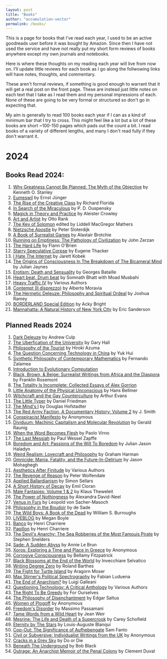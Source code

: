 ```yaml
---
layout: post
title: "Books"
author: "accumulation-vector"
permalink: /books/
---
```


This is a page for books that I've read each year, I used to be an active goodreads user before it was bought by Amazon. Since then I have not used the service and have not really put my short form reviews of books anywhere except my own journals and notebooks.

Here is where these thoughts on my reading each year will live from now on. I'll update little reviews for each book as I go along the follwowing links will have notes, thoughts, and commentary. 

These aren't formal reviews, if something is good enough to warrant that it will get a real post on the front page. These are instead just little notes on each text that I take as I read them and my personal impressions of each. None of these are going to be very formal or structured so don't go in expecting that. 

My aim is generally to read 100 books each year if I can as a kind of minimum bar that I try to cross. This might feel like a lot but a lot of these books are short ~100-150 pages which pads out the count a bit. I read books of a variety of different lengths, and many I don't read fully if they don't warrant it.

# 2024

## Books Read 2024: 

01. [Why Greatness Cannot Be Planned: The Myth of the Objective](https://accumulationvector.com/books/01-2024/) by Kenneth O. Stanley
02. [Eumeswil](https://accumulationvector.com/books/02-2024/) by Ernst Jünger
03. [The Rise of the Creative Class](https://accumulationvector.com/books/03-2024/) by Richard Florida
04. [In Search of the Miraculous](https://accumulationvector.com/books/04-2024/) by  P. D. Ouspensky 
05. [Magick in Theory and Practice](https://accumulationvector.com/books/05-2024/) by Aleister Crowley
06. [Art and Artist](https://accumulationvector.com/books/06-2024/) by Otto Rank
07. [The Key of Solomon](https://accumulationvector.com/books/07-2024/) edited by Liddell MacGregor Mathers
08. [Nietzsche Apostle](https://accumulationvector.com/books/08-2024/) by Peter Sloterdijk
09. [A Book of Surrealist Games](https://accumulationvector.com/books/09-2024/) by Alastair Brotchie
10. [Running on Emptiness: The Pathology of Civilization](https://accumulationvector.com/books/10-2024/) by John Zerzan
11. [The Hard Life](https://accumulationvector.com/books/11-2024/) by Flann O'Brien
12. [Starry Speculative Corpse](https://accumulationvector.com/books/12-2024/) by Eugene Thacker
13. [I Hate The Internet](https://accumulationvector.com/books/13-2024/) by Jarett Kobek
14. [The Origins of Consciousness In The Breakdown of The Bicameral Mind](https://accumulationvector.com/books/14-2024/) by Julian Jaynes
15. [Erotism: Death and Sensuality](https://accumulationvector.com/books/15-2024/) by Georges Bataille
16. [Heart beat, Drum beat](https://accumulationvector.com/books/16-2024/) by Somnath Bhatt with Moad Musbahi
17. [Heavy Traffic IV](https://accumulationvector.com/books/17-2024/) by Various Authors
18. [Contempt (Il disprezzo)](https://accumulationvector.com/books/18-2024/) by  Alberto Moravia 
19. [The Hermetic Deleuze: Philosophy and Spiritual Ordeal](https://accumulationvector.com/books/19-2024/) by Joshua Ramey
20. [BORDERLAND Special Edition](https://accumulationvector.com/books/20-2024/) by Acky Bright
21. [Mannahatta: A Natural History of New York City](https://accumulationvector.com/books/21-2024/) by Eric Sanderson

## Planned Reads 2024
01. [Dark Deleuze]() by Andrew Culp
16. [The Uberfication of the University]() by Gary Hall
18. [Philosophy of the Tourist]() by Hiroki Azuma
19. [The Question Concerning Technology in China]() by Yuk Hui
20. [Synthetic Philosophy of Contemporary Mathematics]() by Fernando Zalamea
21. [Introduction to Evolutionary Computation]()
22. [Black, Brown, & Beige: Surrealist Writings from Africa and the Diaspora]() by Franklin Rosemont
23. [The Totality Is Incomplete: Collected Essays of Alex Gorrion]()
24. [Little Anatomy of the Physical Unconscious]() by Hans Bellmer 
25. [Witchcraft and the Gay Counterculture]() by Arthur Evans
26. [The Little Typer]() by Daniel Friedman
27. [The Mind's I]() by Douglas Hofstadter
28. [The Red Army Faction, A Documentary History: Volume 2]() by J. Smith
29. [Conspiracist Manifesto]() by Anonymous
30. [Dividuum: Machinic Capitalism and Molecular Revolution]() by Gerald Raunig
31. [When the Word Becomes Flesh]() by Paolo Virno
32. [The Last Messiah]() by Paul Wessel Zapffe
33. [Boredom and Art: Passions of the Will To Boredom]() by Julian Jason Haladyn
34. [Weird Realism: Lovecraft and Philosophy]() by Graham Harman
35. [Omnicide: Mania, Fatality, and the Future-In-Delirium]() by Jason Mohaghegh
36. [Aesthetics After Finitude]() by Various Authors
37. [The Revenge of Reason]() by Peter Wolfendale
38. [Applied Ballardianism]() by Simon Sellars
39. [A Short History of Decay]() by Emil Cioran
40. [Male Fantasies: Volume 1 & 2]() by Klaus Theweleit
41. [The Power of Nothingness]() by Alexandra David-Neel
42. [Venus in Furs]() by Leopold von Sacher-Masoch
43. [Philosophy in the Boudoir]() by de Sade
44. [The Wild Boys: A Book of the Dead]() by William S. Burroughs
45. [LIVEBLOG]() by Megan Boyle
46. [Banco]() by Henri Charriere
47. [Papillon]() by Henri Charriere
48. [The Devil's Anarchy: The Sea Robberies of the Most Famouis Pirate]() by Stephen Snelders
49. [Sade: A Sudden Abyss]() by Annie Le Brun
50. [Xoros: Exploring a Time and Place in Greece]() by Anonymous
51. [Corrosive Consciousness]() by Bellamy Fitzpatrick
52. [Black Blossoms at the End of the World]() by Invecchiare Selvatico
53. [Writing Degree Zero]() by Roland Barthes
54. [The Fight for Turtle Island]() by Aragorn Moser
55. [Max Stirner's Political Spectrography]() by Fabian Luduena
56. [The End of Anarchism?]() by Luigi Galleani
57. [Questioning Technology: A Critical Anthology]() by Various Authors
58. [The Right To Be Greedy]() by For Ourselves
59. [The Philosophy of Disenchantment]() by Edgar Saltus
60. [Women of Plogoff]() by Anonymous
61. [Freedom's Disorder]() by Massimo Passamani
62. [Tame Words from a Wild Heart]() by Jean Weir
63. [Mesrine: The Life and Death of a Supercrook]() by Carey Schofield
64. [Eternity by The Stars]() by Louis-Auguste Blanqui
65. [Cop-Out: The Significance of Aufhebengate]() Sam Fanto
66. [Civil or Subversive: Individualist Writings from the UK]() by Anonymous
67. [Cracks in a Grey Sky]() by Do or Die
68. [Beneath The Underground]() by Bob Black
69. [Outrage: An Anarchist Memoir of the Penal Colony]() by Clement Duval
